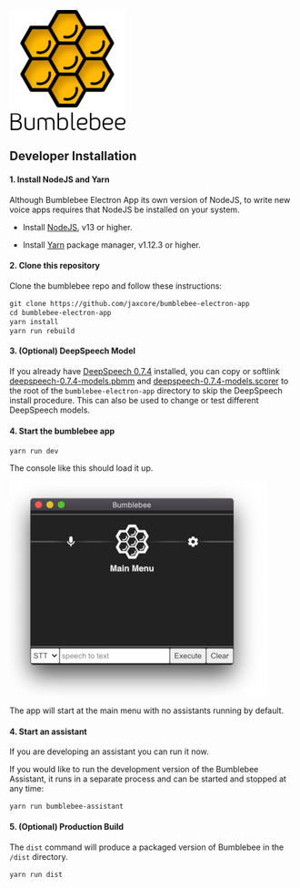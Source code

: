 ![screenshot](assets/logo.png)

## Developer Installation

#### 1. Install NodeJS and Yarn

Although Bumblebee Electron App its own version of NodeJS, to write new voice apps requires that NodeJS be installed on your system.

- Install [NodeJS](https://nodejs.org/en/), v13 or higher.

- Install [Yarn](https://classic.yarnpkg.com/en/docs/install) package manager, v1.12.3 or higher.

#### 2. Clone this repository

Clone the bumblebee repo and follow these instructions:

```
git clone https://github.com/jaxcore/bumblebee-electron-app
cd bumblebee-electron-app
yarn install
yarn run rebuild
```

#### 3. (Optional) DeepSpeech Model

If you already have
[DeepSpeech 0.7.4](https://github.com/mozilla/DeepSpeech/releases/tag/v0.7.4) installed,
you can copy or softlink
[deepspeech-0.7.4-models.pbmm](https://github.com/mozilla/DeepSpeech/releases/download/v0.7.4/deepspeech-0.7.4-models.pbmm)
and
[deepspeech-0.7.4-models.scorer](https://github.com/mozilla/DeepSpeech/releases/download/v0.7.4/deepspeech-0.7.4-models.scorer)
to the root of the `bumblebee-electron-app` directory to skip the DeepSpeech install procedure.
This can also be used to change or test different DeepSpeech models.

#### 4. Start the bumblebee app

```
yarn run dev
```

The console like this should load it up.

![screenshot](assets/dev-screenshot.jpg)

The app will start at the main menu with no assistants running by default.

#### 4. Start an assistant

If you are developing an assistant you can run it now.

If you would like to run the development version of the Bumblebee Assistant,
it runs in a separate process and can be started and stopped at any time:

```
yarn run bumblebee-assistant
```

#### 5. (Optional) Production Build

The `dist` command will produce a packaged version of Bumblebee in the `/dist` directory.

```
yarn run dist
```
